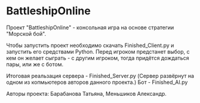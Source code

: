 # BattleshipOnline
Проект "BattleshipOnline" - консольная игра на основе стратегии "Морской бой".

Чтобы запустить проект необходимо скачать Finished_Client.py и запустить его средствами Python.
Перед игроком предстанет выбор, с кем он желает сыграть - с другим игроком, тогда придётся дождаться пары, или же с ботом.

Итоговая реальзация сервера - Finished_Server.py (Сервер развёрнут на одном из копмьютеров авторов данного проекта.)
Бот - Finished_AI.py

Авторы проекта: Барабанова Татьяна, Меньшиков Александр.
